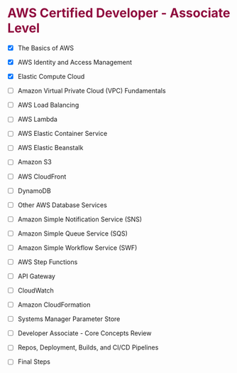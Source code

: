 # <span style="color:#900C3F">AWS Certified Developer - Associate Level</span> 

- [X] The Basics of AWS
- [X] AWS Identity and Access Management
- [X] Elastic Compute Cloud
- [ ] Amazon Virtual Private Cloud (VPC) Fundamentals
- [ ] AWS Load Balancing
- [ ] AWS Lambda
- [ ] AWS Elastic Container Service
- [ ] AWS Elastic Beanstalk
- [ ] Amazon S3
- [ ] AWS CloudFront
- [ ] DynamoDB
- [ ] Other AWS Database Services
- [ ] Amazon Simple Notification Service (SNS)
- [ ] Amazon Simple Queue Service (SQS)
- [ ] Amazon Simple Workflow Service (SWF)
- [ ] AWS Step Functions
- [ ] API Gateway
- [ ] CloudWatch
- [ ] Amazon CloudFormation
- [ ] Systems Manager Parameter Store
- [ ] Developer Associate - Core Concepts Review
- [ ] Repos, Deployment, Builds, and CI/CD Pipelines
- [ ] Final Steps





